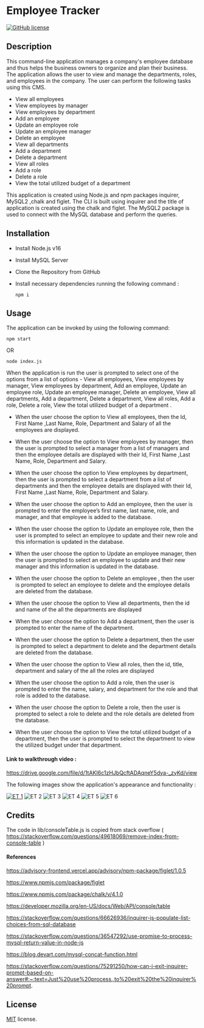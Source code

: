 # Employee Tracker

[![GitHub license](https://img.shields.io/badge/License-MIT-yellow.svg)](https://opensource.org/licenses/MIT)

## Description

This command-line application manages a company's employee database and thus helps the business owners to organize and plan their business. The application allows the user to view and manage the departments, roles, and employees in the company. The user can perform the following tasks using this CMS. 

- View all employees
- View employees by manager
- View employees by department
- Add an employee
- Update an employee role
- Update an employee manager
- Delete an employee
- View all departments
- Add a department
- Delete a department
- View all roles
- Add a role
- Delete a role
- View the total utilized budget of a department

This application is created using Node.js and npm packages inquirer, MySQL2 ,chalk and figlet. The CLI is built using inquirer and the title of application is created using the chalk and figlet. The MySQL2 package is used to connect with the MySQL database and perform the queries.

## Installation

- Install Node.js v16 
- Install MySQL Server
- Clone the Repository from GitHub
- Install  necessary dependencies running the following command :

  ```
  npm i 
  ```

## Usage

The application can be invoked by using the following command:

  ```
  npm start 
  ```

OR

  ```
  node index.js 
  ```

When the application is run the user is prompted to select one of the options from a list of options - View all employees, View employees by manager, View employees by department, Add an employee, Update an employee role, Update an employee manager, Delete an employee, View all departments, Add a department, Delete a department, View all roles, Add a role, Delete a role, View the total utilized budget of a department .

-  When the user choose the option to View all employees, then the Id, First Name ,Last Name, Role, Department and Salary of all the employees are displayed.

-  When the user choose the option to View employees by manager, then the user is prompted to  select a manager from a list of managers and then the employee details are displayed  with their Id, First Name ,Last Name, Role, Department and Salary.

-  When the user choose the option to View employees by department, then the user is prompted to  select a department from a list of departments and then the employee details are displayed  with their Id, First Name ,Last Name, Role, Department and Salary.

- When the user choose the option to Add an employee, then the user is prompted to enter the employee’s first name, last name, role, and manager, and that employee is added to the database.

-  When the user choose the option to Update an employee role, then the user is prompted to select an employee to update and their new role and this information is updated in the database.

-  When the user choose the option to Update an employee manager, then the user is prompted to select an employee to update and their new manager and this information is updated in the database.

-  When the user choose the option to Delete an employee , then the user is prompted to select an employee to delete and the employee details are deleted from the database.

-  When the user choose the option to View all departments, then the id and name of the all the departments are displayed

-  When the user choose the option to Add a department, then the user is prompted to enter the name of the department.

-  When the user choose the option to Delete a department, then the user is prompted to select a department to delete and the department details are deleted from the database.

-  When the user choose the option to View all roles, then the id, title, department and salary of the all the roles are displayed

-  When the user choose the option to Add a role, then the user is prompted  to enter the name, salary, and department for the role and that role is added to the database.

-  When the user choose the option to Delete a role, then the user is prompted to select a role to delete and the role details are deleted from the database.

-  When the user choose the option to View the total utilized budget of a department, then the user is prompted to select the department to view the utilized budget under that department.

#### Link to walkthrough video :

https://drive.google.com/file/d/1tAKI6c1zHJbQcftADAqneY5dya-_zyKd/view


The following images show the application's appearance and functionality :

[![ET 1](./assets/images/employee-tracker.gif)](https://drive.google.com/file/d/1tAKI6c1zHJbQcftADAqneY5dya-_zyKd/view)
![ET 2](./assets/images/employeeTracker1.png)
![ET 3](./assets/images/employeeTracker2.png)
![ET 4](./assets/images/employeeTracker3.png)
![ET 5](./assets/images/employeeTracker4.png)
![ET 6](./assets/images/employeeTracker5.png)

## Credits

The code in lib/consoleTable.js is copied from stack overflow ( https://stackoverflow.com/questions/49618069/remove-index-from-console-table )

#### References

https://advisory-frontend.vercel.app/advisory/npm-package/figlet/1.0.5

https://www.npmjs.com/package/figlet

https://www.npmjs.com/package/chalk/v/4.1.0

https://developer.mozilla.org/en-US/docs/Web/API/console/table

https://stackoverflow.com/questions/66626936/inquirer-js-populate-list-choices-from-sql-database

https://stackoverflow.com/questions/36547292/use-promise-to-process-mysql-return-value-in-node-js

https://blog.devart.com/mysql-concat-function.html

https://stackoverflow.com/questions/75291250/how-can-i-exit-inquirer-prompt-based-on-answer#:~:text=Just%20use%20process.,to%20exit%20the%20inquirer%20prompt.

## License

[MIT](https://opensource.org/licenses/MIT) license.


